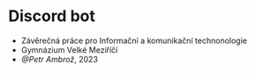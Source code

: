 # Discord bot
- Závěrečná práce pro Informační a komunikační technonologie
- Gymnázium Velké Meziříčí
- *@Petr Ambrož*, 2023
